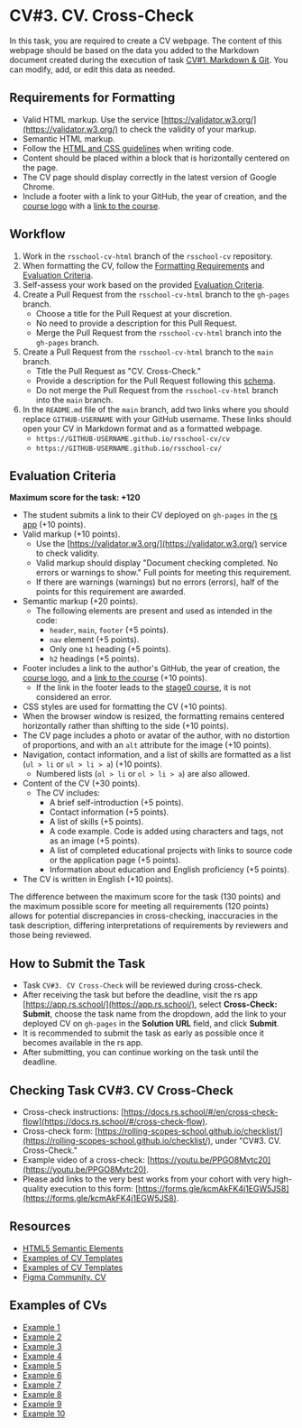 # CV#3. CV. Cross-Check

In this task, you are required to create a CV webpage. The content of this webpage should be based on the data you added to the Markdown document created during the execution of task [CV#1. Markdown & Git](git-markdown.md). You can modify, add, or edit this data as needed.

## Requirements for Formatting

- Valid HTML markup. Use the service [https://validator.w3.org/](https://validator.w3.org/) to check the validity of your markup.
- Semantic HTML markup.
- Follow the [HTML and CSS guidelines](https://codeguide.academy/html-css.html) when writing code.
- Content should be placed within a block that is horizontally centered on the page.
- The CV page should display correctly in the latest version of Google Chrome.
- Include a footer with a link to your GitHub, the year of creation, and the [course logo](../rs-school-logo.svg) with a [link to the course](https://rs.school/courses/javascript-ru).

## Workflow

1. Work in the `rsschool-cv-html` branch of the `rsschool-cv` repository.
2. When formatting the CV, follow the [Formatting Requirements](#requirements-for-formatting) and [Evaluation Criteria](#evaluation-criteria).
3. Self-assess your work based on the provided [Evaluation Criteria](#evaluation-criteria).
4. Create a Pull Request from the `rsschool-cv-html` branch to the `gh-pages` branch.
   - Choose a title for the Pull Request at your discretion.
   - No need to provide a description for this Pull Request.
   - Merge the Pull Request from the `rsschool-cv-html` branch into the `gh-pages` branch.
5. Create a Pull Request from the `rsschool-cv-html` branch to the `main` branch.
   - Title the Pull Request as "CV. Cross-Check."
   - Provide a description for the Pull Request following this [schema](https://docs.rs.school/#/en/pull-request-review-process?id=Требования-к-pull-request-pr).
   - Do not merge the Pull Request from the `rsschool-cv-html` branch into the `main` branch.
6. In the `README.md` file of the `main` branch, add two links where you should replace `GITHUB-USERNAME` with your GitHub username. These links should open your CV in Markdown format and as a formatted webpage.
   - `https://GITHUB-USERNAME.github.io/rsschool-cv/cv`
   - `https://GITHUB-USERNAME.github.io/rsschool-cv/`

## Evaluation Criteria

**Maximum score for the task: +120**

- The student submits a link to their CV deployed on `gh-pages` in the [rs app](https://app.rs.school/course/student/cross-check-submit?course=js-fe-preschool-2024q2) (+10 points).
- Valid markup (+10 points).
  - Use the [https://validator.w3.org/](https://validator.w3.org/) service to check validity.
  - Valid markup should display "Document checking completed. No errors or warnings to show." Full points for meeting this requirement.
  - If there are warnings (warnings) but no errors (errors), half of the points for this requirement are awarded.
- Semantic markup (+20 points).
  - The following elements are present and used as intended in the code:
    - `header`, `main`, `footer` (+5 points).
    - `nav` element (+5 points).
    - Only one `h1` heading (+5 points).
    - `h2` headings (+5 points).
- Footer includes a link to the author's GitHub, the year of creation, the [course logo](../rs-school-logo.svg), and a [link to the course](https://rs.school/courses/javascript-ru) (+10 points).
  - If the link in the footer leads to the [stage0 course](https://rs.school/courses/javascript-preschool-ru), it is not considered an error.
- CSS styles are used for formatting the CV (+10 points).
- When the browser window is resized, the formatting remains centered horizontally rather than shifting to the side (+10 points).
- The CV page includes a photo or avatar of the author, with no distortion of proportions, and with an `alt` attribute for the image (+10 points).
- Navigation, contact information, and a list of skills are formatted as a list (`ul > li` or `ul > li > a`) (+10 points).
  - Numbered lists (`ol > li` or `ol > li > a`) are also allowed.
- Content of the CV (+30 points).
  - The CV includes:
    - A brief self-introduction (+5 points).
    - Contact information (+5 points).
    - A list of skills (+5 points).
    - A code example. Code is added using characters and tags, not as an image (+5 points).
    - A list of completed educational projects with links to source code or the application page (+5 points).
    - Information about education and English proficiency (+5 points).
- The CV is written in English (+10 points).

The difference between the maximum score for the task (130 points) and the maximum possible score for meeting all requirements (120 points) allows for potential discrepancies in cross-checking, inaccuracies in the task description, differing interpretations of requirements by reviewers and those being reviewed.

## How to Submit the Task

- Task `CV#3. CV Cross-Check` will be reviewed during cross-check.
- After receiving the task but before the deadline, visit the rs app [https://app.rs.school/](https://app.rs.school/), select **Cross-Check: Submit**, choose the task name from the dropdown, add the link to your deployed CV on `gh-pages` in the **Solution URL** field, and click **Submit**.
- It is recommended to submit the task as early as possible once it becomes available in the rs app.
- After submitting, you can continue working on the task until the deadline.

## Checking Task CV#3. CV Cross-Check

- Cross-check instructions: [https://docs.rs.school/#/en/cross-check-flow](https://docs.rs.school/#/cross-check-flow).
- Cross-check form: [https://rolling-scopes-school.github.io/checklist/](https://rolling-scopes-school.github.io/checklist/), under "CV#3. CV. Cross-Check."
- Example video of a cross-check: [https://youtu.be/PPGO8Mvtc20](https://youtu.be/PPGO8Mvtc20).
- Please add links to the very best works from your cohort with very high-quality execution to this form: [https://forms.gle/kcmAkFK4j1EGW5JS8](https://forms.gle/kcmAkFK4j1EGW5JS8).

## Resources

- [HTML5 Semantic Elements](https://html5css.ru/html/html5_semantic_elements.php)
- [Examples of CV Templates](https://www.freepik.com/free-photos-vectors/cv-template)
- [Examples of CV Templates](https://www.canva.com/resumes/templates/)
- [Figma Community. CV](https://www.figma.com/community/search?resource_type=mixed&sort_by=relevancy&query=cv&editor_type=all&price=all&creators=all)

## Examples of CVs

- [Example 1](https://mserykh.github.io/rsschool-cv/)
- [Example 2](https://petr9ra.github.io/rsschool-cv/)
- [Example 3](https://estydaven.github.io/rsschool-cv/)
- [Example 4](https://alexandrdrozdfd.github.io/rsschool-cv/)
- [Example 5](https://yuriandev.github.io/rsschool-cv/)
- [Example 6](https://annavoloshina.github.io/rsschool-cv/)
- [Example 7](https://kryvetski-andrei.github.io/rsschool-cv/)
- [Example 8](https://nikita-resh.github.io/rsschool-cv/)
- [Example 9](https://themrcrowley.github.io/rsschool-cv/)
- [Example 10](https://elvinyeka.github.io/rsschool-cv/)
